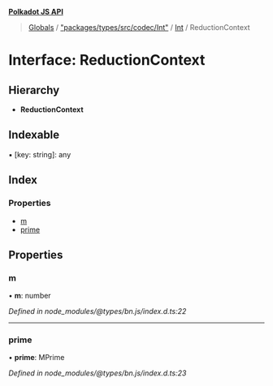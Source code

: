 **[Polkadot JS API](../README.md)**

> [Globals](../globals.md) / ["packages/types/src/codec/Int"](../modules/_packages_types_src_codec_int_.md) / [Int](../classes/_packages_types_src_codec_int_.int.md) / ReductionContext

# Interface: ReductionContext

## Hierarchy

* **ReductionContext**

## Indexable

▪ [key: string]: any

## Index

### Properties

* [m](_packages_types_src_codec_int_.int.reductioncontext.md#m)
* [prime](_packages_types_src_codec_int_.int.reductioncontext.md#prime)

## Properties

### m

•  **m**: number

*Defined in node_modules/@types/bn.js/index.d.ts:22*

___

### prime

•  **prime**: MPrime

*Defined in node_modules/@types/bn.js/index.d.ts:23*
